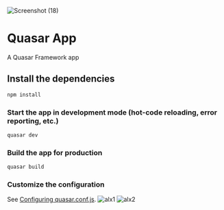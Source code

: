 ![Screenshot (18)](https://user-images.githubusercontent.com/29565570/115892270-ac083700-a45f-11eb-9b6e-df873ff862e7.png)
# Quasar App 

A Quasar Framework app

## Install the dependencies
```bash
npm install
```

### Start the app in development mode (hot-code reloading, error reporting, etc.)
```bash
quasar dev
```


### Build the app for production
```bash
quasar build
```

### Customize the configuration
See [Configuring quasar.conf.js](https://v1.quasar.dev/quasar-cli/quasar-conf-js).
![alx1](https://user-images.githubusercontent.com/29565570/115893231-9fd0a980-a460-11eb-814f-3418e65d237b.png)
![alx2](https://user-images.githubusercontent.com/29565570/115893265-a828e480-a460-11eb-9d78-eb5e57cde95d.png)

